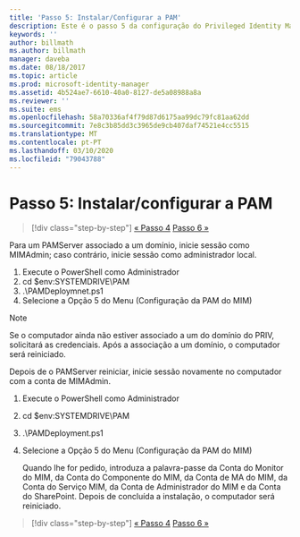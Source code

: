 ```yaml
---
title: 'Passo 5: Instalar/Configurar a PAM'
description: Este é o passo 5 da configuração do Privileged Identity Manager através de scripts e inclui os passos de implementação no servidor de PAM.
keywords: ''
author: billmath
ms.author: billmath
manager: daveba
ms.date: 08/18/2017
ms.topic: article
ms.prod: microsoft-identity-manager
ms.assetid: 4b524ae7-6610-40a0-8127-de5a08988a8a
ms.reviewer: ''
ms.suite: ems
ms.openlocfilehash: 58a70336af4f79d87d6175aa99dc79fc81aa62dd
ms.sourcegitcommit: 7e8c3b85dd3c3965de9cb407daf74521e4cc5515
ms.translationtype: MT
ms.contentlocale: pt-PT
ms.lasthandoff: 03/10/2020
ms.locfileid: "79043788"
---
```

# <a name="step-5-installingconfiguring-pam"></a>Passo 5: Instalar/configurar a PAM

> [!div class="step-by-step"]
> [« Passo 4](sp1-step4-configuring-sharepoint.md)
> [Passo 6 »](sp1-step6-setup-pam-trust.md)

Para um PAMServer associado a um domínio, inicie sessão como MIMAdmin; caso contrário, inicie sessão como administrador local.
1. Execute o PowerShell como Administrador
2. cd $env:SYSTEMDRIVE\PAM
3. .\PAMDeploymnet.ps1
4. Selecione a Opção 5 do Menu (Configuração da PAM do MIM)

>[!NOTE]
>Se o computador ainda não estiver associado a um do domínio do PRIV, solicitará as credenciais. Após a associação a um domínio, o computador será reiniciado.

Depois de o PAMServer reiniciar, inicie sessão novamente no computador com a conta de MIMAdmin.

1. Execute o PowerShell como Administrador
2. cd $env:SYSTEMDRIVE\PAM
3. .\PAMDeployment.ps1
4. Selecione a Opção 5 do Menu (Configuração da PAM do MIM)

   Quando lhe for pedido, introduza a palavra-passe da Conta do Monitor do MIM, da Conta do Componente do MIM, da Conta de MA do MIM, da Conta do Serviço MIM, da Conta de Administrador do MIM e da Conta do SharePoint.
   Depois de concluída a instalação, o computador será reiniciado.

> [!div class="step-by-step"]
> [« Passo 4](sp1-step4-configuring-sharepoint.md)
> [Passo 6 »](sp1-step6-setup-pam-trust.md)
